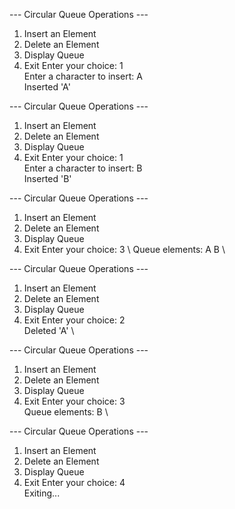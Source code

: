--- Circular Queue Operations ---
1. Insert an Element
2. Delete an Element
3. Display Queue
4. Exit
Enter your choice: 1 \
Enter a character to insert: A \
Inserted 'A'

--- Circular Queue Operations ---
1. Insert an Element
2. Delete an Element
3. Display Queue
4. Exit
Enter your choice: 1 \
Enter a character to insert: B \
Inserted 'B'

--- Circular Queue Operations ---
1. Insert an Element
2. Delete an Element
3. Display Queue
4. Exit
Enter your choice: 3 \ 
Queue elements: A B \

--- Circular Queue Operations ---
1. Insert an Element
2. Delete an Element
3. Display Queue
4. Exit
Enter your choice: 2 \
Deleted 'A' \

--- Circular Queue Operations ---
1. Insert an Element
2. Delete an Element
3. Display Queue
4. Exit
Enter your choice: 3 \
Queue elements: B \

--- Circular Queue Operations ---
1. Insert an Element
2. Delete an Element
3. Display Queue
4. Exit
Enter your choice: 4 \
Exiting...
